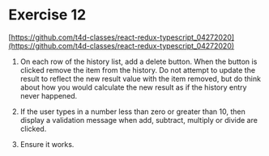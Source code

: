 # Exercise 12

[https://github.com/t4d-classes/react-redux-typescript_04272020](https://github.com/t4d-classes/react-redux-typescript_04272020)

1. On each row of the history list, add a delete button. When the button is clicked remove the item from the history. Do not attempt to update the result to reflect the new result value with the item removed, but do think about how you would calculate the new result as if the history entry never happened.

2. If the user types in a number less than zero or greater than 10, then display a validation message when add, subtract, multiply or divide are clicked.

3. Ensure it works.